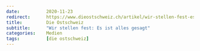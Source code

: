 ```yaml
---
date:          2020-11-23
redirect:      https://www.dieostschweiz.ch/artikel/wir-stellen-fest-es-ist-alles-gesagt-qGDAjLm
title:         Die Ostschweiz
subtitle:      "Wir stellen fest: Es ist alles gesagt"
categories:    Medien
tags:          [die ostschweiz]
---
```

